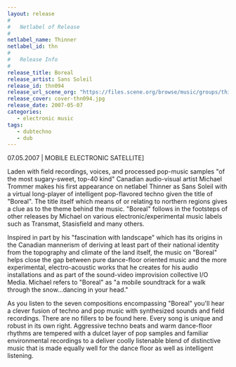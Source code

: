 ```yaml
---
layout: release
#
#   Netlabel of Release
#
netlabel_name: Thinner
netlabel_id: thn
#
#   Release Info
#
release_title: Boreal
release_artist: Sans Soleil
release_id: thn094
release_url_scene_org: "https://files.scene.org/browse/music/groups/thinner/zip/"
release_cover: cover-thn094.jpg
release_date: 2007-05-07
categories:
   - electronic music
tags:
   - dubtechno
   - dub
---
```

07.05.2007 | MOBILE ELECTRONIC SATELLITE]

Laden with field recordings, voices, and processed pop-music 
samples "of the most sugary-sweet, top-40 kind" Canadian 
audio-visual artist Michael Trommer makes his first 
appearance on netlabel Thinner as Sans Soleil with a virtual 
long-player of intelligent pop-flavored techno given the title 
of "Boreal". The title itself which means of or relating to 
northern regions gives a clue as to the theme behind the 
music. "Boreal" follows in the footsteps of other releases by 
Michael on various electronic/experimental music labels such 
as Transmat, Stasisfield and many others.

Inspired in part by his "fascination with landscape" which 
has its origins in the Canadian mannerism of deriving at 
least part of their national identity from the topography 
and climate of the land itself, the music on "Boreal" helps 
close the gap between pure dance-floor oriented music and the 
more experimental, electro-acoustic works that he creates for 
his audio installations and as part of the sound-video 
improvision collective I/O Media.  Michael refers to "Boreal" 
as "a mobile soundtrack for a walk through the snow...dancing 
in your head."  

As you listen to the seven compositions encompassing "Boreal" 
you'll hear a clever fusion of techno and pop music with 
synthesized sounds and field recordings. There are no fillers 
to be found here. Every song is unique and robust in its own 
right. Aggressive techno beats and warm dance-floor rhythms 
are tempered with a dulcet layer of pop samples and familiar 
environmental recordings to a deliver coolly listenable blend 
of distinctive music that is made equally well for the dance 
floor as well as intelligent listening.